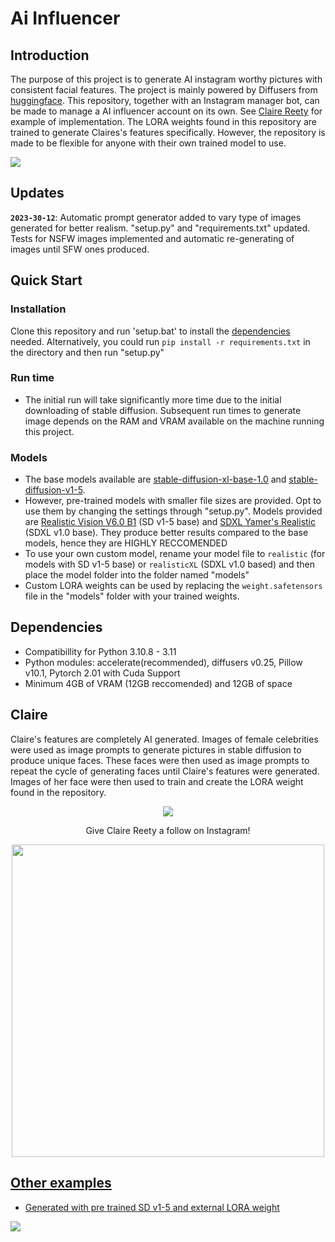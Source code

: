 
# Ai Influencer

## Introduction
The purpose of this project is to generate AI instagram worthy pictures with consistent facial features. The project is mainly powered by Diffusers from [huggingface](https://huggingface.co/docs/diffusers/index). This repository, together with an Instagram manager bot, can be made to manage a AI influencer account on its own. See [Claire Reety](#claire) for example of implementation. The LORA weights found in this repository are trained to generate Claires's features specifically. However, the repository is made to be flexible for anyone with their own trained model to use.

<div align="left">
  <img src="https://drive.google.com/uc?id=1waE5gjU2Gcnt1QWoNamjMjwd95QiZfhN" />
</div>

## Updates

**`2023-30-12`**: Automatic prompt generator added to vary type of images generated for better realism. "setup.py" and "requirements.txt" updated. Tests for NSFW images implemented and automatic re-generating of images until SFW ones produced.




## Quick Start

### Installation
Clone this repository and run 'setup.bat' to install the [dependencies](#dependencies) needed.
Alternatively, you could run ```pip install -r requirements.txt``` in the directory and then run "setup.py"

### Run time
- The initial run will take significantly more time due to the initial downloading of stable diffusion. Subsequent run times to generate image depends on the RAM and VRAM available on the machine running this project.

### Models
- The base models available are [stable-diffusion-xl-base-1.0](https://huggingface.co/stabilityai/stable-diffusion-xl-base-1.0) and [stable-diffusion-v1-5](https://huggingface.co/runwayml/stable-diffusion-v1-5). 
- However, pre-trained models with smaller file sizes are provided. Opt to use them by changing the settings through "setup.py". Models provided are [Realistic Vision V6.0 B1](https://civitai.com/models/4201/realistic-vision-v60-b1) (SD v1-5 base) and [SDXL Yamer's Realistic](https://civitai.com/models/127923?modelVersionId=272724) (SDXL v1.0 base). They produce better results compared to the base models, hence they are HIGHLY RECCOMENDED
- To use your own custom model, rename your model file to ```realistic``` (for models with SD v1-5 base) or ```realisticXL``` (SDXL v1.0 based) and then place the model folder into the folder named "models" 
- Custom LORA weights can be used by replacing the ```weight.safetensors``` file in the "models" folder with your trained weights.      



## Dependencies
- Compatibillity for Python 3.10.8 - 3.11
- Python modules: accelerate(recommended), diffusers v0.25, Pillow v10.1, Pytorch 2.01 with Cuda Support
- Minimum 4GB of VRAM (12GB reccomended) and 12GB of space


## Claire
Claire's features are completely AI generated. Images of female celebrities were used as image prompts to generate pictures in stable diffusion to produce unique faces. These faces were then used as image prompts to repeat the cycle of generating faces until Claire's features were generated. Images of her face were then used to train and create the LORA weight found in the repository.
<div align="center">
  <img src="https://drive.google.com/uc?id=1Iu_beiUUH4EX_V0S0d2xCiNKRXxo7bFM" />
  <p>
    Give Claire Reety a follow on Instagram!
  </p>
  <p>
    <a href="https://www.instagram.com/claire_reety/"><img src="https://drive.google.com/uc?id=1KGspAbrW2CocgEwmG0zJDzs4md9xeE8f" , width = 500/>
  </p>
</div>


## Other examples
- Generated with pre trained SD v1-5 and external [LORA weight](https://civitai.com/models/171781?modelVersionId=192959)
<div align="left">
  <img src= "https://drive.google.com/uc?id=1urQ8m4EOV-M6CvwPW3hhg50uTG3ST0ZV">
</div>








